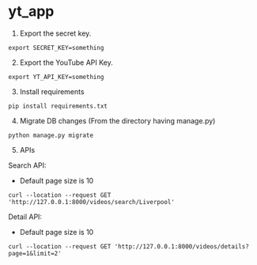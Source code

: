 # yt_app

1. Export the secret key.
  ```
  export SECRET_KEY=something
  ```
2. Export the YouTube API Key.
  ```
  export YT_API_KEY=something
  ```
3. Install requirements
  ```
  pip install requirements.txt
  ```
4. Migrate DB changes (From the directory having manage.py)
  ```
  python manage.py migrate
  ```
5. APIs

Search API:
  - Default page size is 10
  ```
  curl --location --request GET 'http://127.0.0.1:8000/videos/search/Liverpool'
  ```

Detail API:
  - Default page size is 10
  ```
  curl --location --request GET 'http://127.0.0.1:8000/videos/details?page=1&limit=2'
  ```